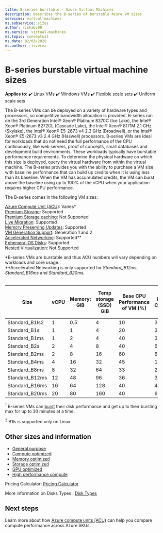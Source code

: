 ```yaml
---
title: B-series burstable - Azure Virtual Machines
description: Describes the B-series of burstable Azure VM sizes.
services: virtual-machines
ms.subservice: sizes
author: rishabv90
ms.service: virtual-machines
ms.topic: conceptual
ms.date: 02/03/2020
ms.author: risverma
---
```


# B-series burstable virtual machine sizes

**Applies to:** :heavy_check_mark: Linux VMs :heavy_check_mark: Windows VMs :heavy_check_mark: Flexible scale sets :heavy_check_mark: Uniform scale sets

The B-series VMs can be deployed on a variety of hardware types and processors, so competitive bandwidth allocation is provided. B-series run on the 3rd Generation Intel® Xeon® Platinum 8370C (Ice Lake), the Intel® Xeon® Platinum 8272CL (Cascade Lake), the Intel® Xeon® 8171M 2.1 GHz (Skylake), the Intel® Xeon® E5-2673 v4 2.3 GHz (Broadwell), or the Intel® Xeon® E5-2673 v3 2.4 GHz (Haswell) processors.  B-series VMs are ideal for workloads that do not need the full performance of the CPU continuously, like web servers, proof of concepts, small databases and development build environments. These workloads typically have burstable performance requirements. To determine the physical hardware on which this size is deployed, query the virtual hardware from within the virtual machine. The B-series provides you with the ability to purchase a VM size with baseline performance that can build up credits when it is using less than its baseline. When the VM has accumulated credits, the VM can burst above the baseline using up to 100% of the vCPU when your application requires higher CPU performance.

The B-series comes in the following VM sizes:

[Azure Compute Unit (ACU)](./acu.md): Varies*<br>
[Premium Storage](premium-storage-performance.md): Supported<br>
[Premium Storage caching](premium-storage-performance.md): Not Supported<br>
[Live Migration](maintenance-and-updates.md): Supported<br>
[Memory Preserving Updates](maintenance-and-updates.md): Supported<br>
[VM Generation Support](generation-2.md): Generation 1 and 2<br>
[Accelerated Networking](../virtual-network/create-vm-accelerated-networking-cli.md): Supported**<br>
[Ephemeral OS Disks](ephemeral-os-disks.md): Supported <br>
[Nested Virtualization](/virtualization/hyper-v-on-windows/user-guide/nested-virtualization): Not Supported <br>

*B-series VMs are burstable and thus ACU numbers will vary depending on workloads and core usage.<br>
**Accelerated Networking is only supported for *Standard_B12ms*, *Standard_B16ms* and *Standard_B20ms*.
<br>
<br>

| Size           | vCPU | Memory: GiB | Temp storage (SSD) GiB | Base CPU Performance of VM (%) | Initial Credits | Credits banked/hour | Max Banked Credits | Max data disks | Max uncached disk throughput: IOPS/MBps | Max burst uncached disk throughput: IOPS/MBps1 | Max NICs |
|----------------|------|-------------|------------------------|--------------------------------|-----------------|---------------------|--------------------|----------------|-----------------------------------------|------------------------------------------------|----------|
| Standard_B1ls2 | 1    | 0.5         | 4                      | 10                             | 30              | 3                   | 72                 | 2              | 160/10                                  | 4000/100                                       | 2        |
| Standard_B1s   | 1    | 1           | 4                      | 20                             | 30              | 6                   | 144                | 2              | 320/10                                  | 4000/100                                       | 2        |
| Standard_B1ms  | 1    | 2           | 4                      | 40                             | 30              | 12                  | 288                | 2              | 640/10                                  | 4000/100                                       | 2        |
| Standard_B2s   | 2    | 4           | 8                      | 40                             | 60              | 24                  | 576                | 4              | 1280/15                                 | 4000/100                                       | 3        |
| Standard_B2ms  | 2    | 8           | 16                     | 60                             | 60              | 36                  | 864                | 4              | 1920/22.5                               | 4000/100                                       | 3        |
| Standard_B4ms  | 4    | 16          | 32                     | 45                             | 120             | 54                  | 1296               | 8              | 2880/35                                 | 8000/200                                       | 4        |
| Standard_B8ms  | 8    | 32          | 64                     | 33                             | 240             | 81                  | 1944               | 16             | 4320/50                                 | 8000/200                                       | 4        |
| Standard_B12ms | 12   | 48          | 96                     | 36                             | 360             | 121                 | 2909               | 16             | 4320/50                                 | 16000/400                                      | 6        |
| Standard_B16ms | 16   | 64          | 128                    | 40                             | 480             | 162                 | 3888               | 32             | 4320/50                                 | 16000/400                                      | 8        |
| Standard_B20ms | 20   | 80          | 160                    | 40                             | 600             | 203                 | 4860               | 32             | 4320/50                                 | 16000/400                                      | 8        |

<sup>1</sup> B-series VMs can [burst](./disk-bursting.md) their disk performance and get up to their bursting max for up to 30 minutes at a time.

<sup>2</sup> B1ls is supported only on Linux


## Other sizes and information

- [General purpose](sizes-general.md)
- [Compute optimized](sizes-compute.md)
- [Memory optimized](sizes-memory.md)
- [Storage optimized](sizes-storage.md)
- [GPU optimized](sizes-gpu.md)
- [High performance compute](sizes-hpc.md)

Pricing Calculator: [Pricing Calculator](https://azure.microsoft.com/pricing/calculator/)

More information on Disks Types : [Disk Types](./disks-types.md#ultra-disks)

## Next steps

Learn more about how [Azure compute units (ACU)](acu.md) can help you compare compute performance across Azure SKUs.
